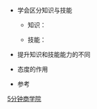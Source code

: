 - 学会区分知识与技能

  - 知识：
    
  - 技能：
  
- 提升知识和技能能力的不同

- 态度的作用

- 参考

[5分钟商学院](https://www.jianshu.com/p/f8e88cc37116)
